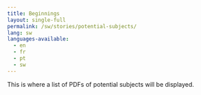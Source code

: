 ```yaml
---
title: Beginnings
layout: single-full
permalink: /sw/stories/potential-subjects/
lang: sw
languages-available:                         
  - en
  - fr
  - pt
  - sw
---
```


This is where a list of PDFs of potential subjects will be displayed.

